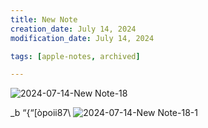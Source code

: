 ```yaml
---
title: New Note
creation_date: July 14, 2024
modification_date: July 14, 2024

tags: [apple-notes, archived]

---
```



![2024-07-14-New Note-18](images/2024-07-14-New%20Note-18.png)

_b “{“[òpoii87\\ 
![2024-07-14-New Note-18-1](images/2024-07-14-New%20Note-18-1.png)
